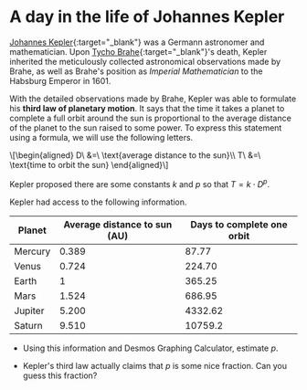 # A day in the life of Johannes Kepler


[Johannes Kepler](https://en.wikipedia.org/wiki/Johannes_Kepler){:target="_blank"}
was a Germann astronomer and mathematician.
Upon [Tycho Brahe](https://en.wikipedia.org/wiki/Tycho_Brahe){:target="_blank"}'s death,
Kepler inherited the meticulously collected astronomical observations made by Brahe,
as well as Brahe's position as *Imperial Mathematician* to the Habsburg Emperor in 1601.


With the detailed observations made by Brahe,
Kepler was able to formulate his **third law of planetary motion**.
It says that the time it takes a planet to complete a full orbit around the sun is
proportional to the average distance of the planet to the sun raised to some power.
To express this statement using a formula,
we will use the following letters.
<div>
  \[\begin{aligned}
    D\ &=\ \text{average distance to the sun}\\
    T\ &=\ \text{time to orbit the sun}
  \end{aligned}\]
</div>

Kepler proposed there are some constants
$k$ and $p$ so that $T = k\cdot D^p$.


Kepler had access to the following information.

| Planet  | Average distance to sun (AU) | Days to complete one orbit |
| ------- | ---------------------------- | ---------------------------|
| Mercury |             0.389            |             87.77          |
| Venus   |             0.724            |            224.70          |
| Earth   |             1                |            365.25          |
| Mars    |             1.524            |            686.95          |
| Jupiter |             5.200            |           4332.62          |
| Saturn  |             9.510            |           10759.2          |

 - Using this information and Desmos Graphing Calculator, estimate $p$.

 - Kepler's third law actually claims that $p$ is some nice fraction. Can you guess this fraction?
